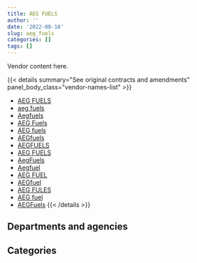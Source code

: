 ```yaml
---
title: AEG FUELS
author: ''
date: '2022-08-18'
slug: aeg_fuels
categories: []
tags: []
---
```


<script src="/rmarkdown-libs/htmlwidgets/htmlwidgets.js"></script>
<link href="/rmarkdown-libs/datatables-css/datatables-crosstalk.css" rel="stylesheet" />
<script src="/rmarkdown-libs/datatables-binding/datatables.js"></script>
<script src="/rmarkdown-libs/jquery/jquery-3.6.0.min.js"></script>
<link href="/rmarkdown-libs/dt-core-bootstrap/css/dataTables.bootstrap.min.css" rel="stylesheet" />
<link href="/rmarkdown-libs/dt-core-bootstrap/css/dataTables.bootstrap.extra.css" rel="stylesheet" />
<script src="/rmarkdown-libs/dt-core-bootstrap/js/jquery.dataTables.min.js"></script>
<script src="/rmarkdown-libs/dt-core-bootstrap/js/dataTables.bootstrap.min.js"></script>
<link href="/rmarkdown-libs/crosstalk/css/crosstalk.min.css" rel="stylesheet" />
<script src="/rmarkdown-libs/crosstalk/js/crosstalk.min.js"></script>
<script src="/rmarkdown-libs/htmlwidgets/htmlwidgets.js"></script>
<link href="/rmarkdown-libs/datatables-css/datatables-crosstalk.css" rel="stylesheet" />
<script src="/rmarkdown-libs/datatables-binding/datatables.js"></script>
<script src="/rmarkdown-libs/jquery/jquery-3.6.0.min.js"></script>
<link href="/rmarkdown-libs/dt-core-bootstrap/css/dataTables.bootstrap.min.css" rel="stylesheet" />
<link href="/rmarkdown-libs/dt-core-bootstrap/css/dataTables.bootstrap.extra.css" rel="stylesheet" />
<script src="/rmarkdown-libs/dt-core-bootstrap/js/jquery.dataTables.min.js"></script>
<script src="/rmarkdown-libs/dt-core-bootstrap/js/dataTables.bootstrap.min.js"></script>
<link href="/rmarkdown-libs/crosstalk/css/crosstalk.min.css" rel="stylesheet" />
<script src="/rmarkdown-libs/crosstalk/js/crosstalk.min.js"></script>

Vendor content here.

{{< details summary="See original contracts and amendments" panel_body_class="vendor-names-list" >}}
- [AEG FUELS](https://search.open.canada.ca/en/ct/?sort=contract_value_f%20desc&page=1&search_text=%22AEG%20FUELS%22)
- [aeg fuels](https://search.open.canada.ca/en/ct/?sort=contract_value_f%20desc&page=1&search_text=%22aeg%20fuels%22)
- [Aegfuels](https://search.open.canada.ca/en/ct/?sort=contract_value_f%20desc&page=1&search_text=%22Aegfuels%22)
- [AEG Fuels](https://search.open.canada.ca/en/ct/?sort=contract_value_f%20desc&page=1&search_text=%22AEG%20Fuels%22)
- [AEG fuels](https://search.open.canada.ca/en/ct/?sort=contract_value_f%20desc&page=1&search_text=%22AEG%20fuels%22)
- [AEGfuels](https://search.open.canada.ca/en/ct/?sort=contract_value_f%20desc&page=1&search_text=%22AEGfuels%22)
- [AEGFUELS](https://search.open.canada.ca/en/ct/?sort=contract_value_f%20desc&page=1&search_text=%22AEGFUELS%22)
- [AEG FUELS](https://search.open.canada.ca/en/ct/?sort=contract_value_f%20desc&page=1&search_text=%22AEG%20%20FUELS%22)
- [AegFuels](https://search.open.canada.ca/en/ct/?sort=contract_value_f%20desc&page=1&search_text=%22AegFuels%22)
- [Aegfuel](https://search.open.canada.ca/en/ct/?sort=contract_value_f%20desc&page=1&search_text=%22Aegfuel%22)
- [AEG FUEL](https://search.open.canada.ca/en/ct/?sort=contract_value_f%20desc&page=1&search_text=%22AEG%20FUEL%22)
- [AEGfuel](https://search.open.canada.ca/en/ct/?sort=contract_value_f%20desc&page=1&search_text=%22AEGfuel%22)
- [AEG FULES](https://search.open.canada.ca/en/ct/?sort=contract_value_f%20desc&page=1&search_text=%22AEG%20FULES%22)
- [AEG fuel](https://search.open.canada.ca/en/ct/?sort=contract_value_f%20desc&page=1&search_text=%22AEG%20fuel%22)
- [AEGFuels](https://search.open.canada.ca/en/ct/?sort=contract_value_f%20desc&page=1&search_text=%22AEGFuels%22)
{{< /details >}}

## Departments and agencies

<div id="htmlwidget-1" style="width:100%;height:auto;" class="datatables html-widget"></div>
<script type="application/json" data-for="htmlwidget-1">{"x":{"style":"bootstrap","filter":"none","vertical":false,"data":[["<a href=\"/departments/dnd-mdn/\">National Defence<\/a>"],[643038.2],[3905148.98],[13658991.72]],"container":"<table class=\"table table-striped table-hover row-border order-column display\">\n  <thead>\n    <tr>\n      <th>Department<\/th>\n      <th>2017-2018<\/th>\n      <th>2019-2020<\/th>\n      <th>2020-2021<\/th>\n    <\/tr>\n  <\/thead>\n<\/table>","options":{"order":[[3,"desc"]],"pageLength":10,"autoWidth":true,"columnDefs":[{"targets":1,"render":"function(data, type, row, meta) {\n    return type !== 'display' ? data : DTWidget.formatCurrency(data, \"$\", 2, 3, \",\", \".\", true, null);\n  }"},{"targets":2,"render":"function(data, type, row, meta) {\n    return type !== 'display' ? data : DTWidget.formatCurrency(data, \"$\", 2, 3, \",\", \".\", true, null);\n  }"},{"targets":3,"render":"function(data, type, row, meta) {\n    return type !== 'display' ? data : DTWidget.formatCurrency(data, \"$\", 2, 3, \",\", \".\", true, null);\n  }"},{"width":"16%","targets":[1,2,3]},{"className":"dt-right","targets":[1,2,3]}],"orderClasses":false}},"evals":["options.columnDefs.0.render","options.columnDefs.1.render","options.columnDefs.2.render"],"jsHooks":[]}</script>

## Categories

<div id="htmlwidget-2" style="width:100%;height:auto;" class="datatables html-widget"></div>
<script type="application/json" data-for="htmlwidget-2">{"x":{"style":"bootstrap","filter":"none","vertical":false,"data":[["<a href=\"/categories/11_defence/\">Defence<\/a>"],[643038.2],[3905148.98],[13658991.72]],"container":"<table class=\"table table-striped table-hover row-border order-column display\">\n  <thead>\n    <tr>\n      <th>Category<\/th>\n      <th>2017-2018<\/th>\n      <th>2019-2020<\/th>\n      <th>2020-2021<\/th>\n    <\/tr>\n  <\/thead>\n<\/table>","options":{"order":[[3,"desc"]],"dom":"t","pageLength":30,"autoWidth":true,"columnDefs":[{"targets":1,"render":"function(data, type, row, meta) {\n    return type !== 'display' ? data : DTWidget.formatCurrency(data, \"$\", 2, 3, \",\", \".\", true, null);\n  }"},{"targets":2,"render":"function(data, type, row, meta) {\n    return type !== 'display' ? data : DTWidget.formatCurrency(data, \"$\", 2, 3, \",\", \".\", true, null);\n  }"},{"targets":3,"render":"function(data, type, row, meta) {\n    return type !== 'display' ? data : DTWidget.formatCurrency(data, \"$\", 2, 3, \",\", \".\", true, null);\n  }"},{"width":"16%","targets":[1,2,3]},{"className":"dt-right","targets":[1,2,3]}],"orderClasses":false,"lengthMenu":[10,25,30,50,100]}},"evals":["options.columnDefs.0.render","options.columnDefs.1.render","options.columnDefs.2.render"],"jsHooks":[]}</script>
